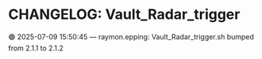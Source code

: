 # CHANGELOG: Vault_Radar_trigger

🟣 2025-07-09 15:50:45 — raymon.epping: Vault_Radar_trigger.sh bumped from 2.1.1 to 2.1.2

